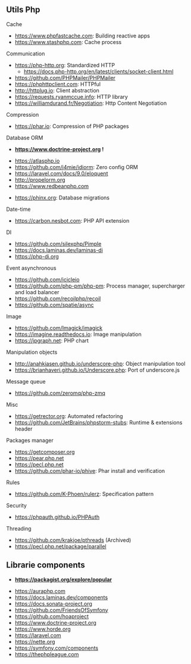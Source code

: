 ## Utils Php

Cache
* https://www.phpfastcache.com: Building reactive apps
* https://www.stashphp.com: Cache process

Communication
* https://php-http.org: Standardized HTTP
  - https://docs.php-http.org/en/latest/clients/socket-client.html
* https://github.com/PHPMailer/PHPMailer
* https://phphttpclient.com: HTTPful
* http://httplug.io: Client abstraction
* https://requests.ryanmccue.info: HTTP library
* https://williamdurand.fr/Negotiation: Http Content Negotiation 

Compression
* https://phar.io: Compression of PHP packages

Database ORM
+ **https://www.doctrine-project.org !**

* https://atlasphp.io
* https://github.com/j4mie/idiorm: Zero config ORM
* https://laravel.com/docs/9.0/eloquent
* http://propelorm.org
* https://www.redbeanphp.com

- https://phinx.org: Database migrations

Date-time
* https://carbon.nesbot.com: PHP API extension

DI
* https://github.com/silexphp/Pimple
* https://docs.laminas.dev/laminas-di
* https://php-di.org

Event asynchronous
* https://github.com/icicleio
* https://github.com/php-pm/php-pm: Process manager, supercharger and load balancer
* https://github.com/recoilphp/recoil
* https://github.com/spatie/async

Image
* https://github.com/Imagick/imagick
* https://imagine.readthedocs.io: Image manipulation
* https://jpgraph.net: PHP chart

Manipulation objects
* http://anahkiasen.github.io/underscore-php: Object manipulation tool
* https://brianhaveri.github.io/Underscore.php: Port of underscore.js

Message queue
* https://github.com/zeromq/php-zmq

Misc
* https://getrector.org: Automated refactoring
* https://github.com/JetBrains/phpstorm-stubs: Runtime & extensions header

Packages manager
* https://getcomposer.org
* https://pear.php.net
* https://pecl.php.net
* https://github.com/phar-io/phive: Phar install and verification

Rules
* https://github.com/K-Phoen/rulerz: Specification pattern

Security
* https://phpauth.github.io/PHPAuth

Threading
* https://github.com/krakjoe/pthreads (Archived)
* https://pecl.php.net/package/parallel

## Librarie components
+ **https://packagist.org/explore/popular**

* https://auraphp.com
* https://docs.laminas.dev/components
* https://docs.sonata-project.org
* https://github.com/FriendsOfSymfony
* https://github.com/hoaproject
* https://www.doctrine-project.org
* https://www.horde.org
* https://laravel.com
* https://nette.org
* https://symfony.com/components
* https://thephpleague.com
